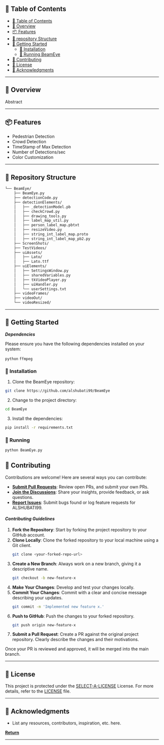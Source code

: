 ## 📖 Table of Contents
- [📖 Table of Contents](#-table-of-contents)
- [📍 Overview](#-overview)
- [📦 Features](#-features)
- [📂 repository Structure](#-repository-structure)
- [🚀 Getting Started](#-getting-started)
    - [🔧 Installation](#-installation)
    - [🤖 Running BeamEye](#-running)
- [🤝 Contributing](#-contributing)
- [📄 License](#-license)
- [👏 Acknowledgments](#-acknowledgments)

---


## 📍 Overview

Abstract

---

## 📦 Features

- Pedestrian Detection
- Crowd Detection
- TimeStamp of Max Detection
- Number of Detections/sec
- Color Customization
  

---


## 📂 Repository Structure

```sh
└── BeamEye/
    ├── BeamEye.py
    ├── detectionCode.py
    ├── detectionElements/
    │   ├── _detectionModel.pb
    │   ├── checkCrowd.py
    │   ├── drawing_tools.py
    │   ├── label_map_util.py
    │   ├── person_label_map.pbtxt
    │   ├── resizeVideo.py
    │   ├── string_int_label_map.proto
    │   ├── string_int_label_map_pb2.py
    ├── ScreenShots/
    ├── TestVideos/
    ├── uiAssets/
    │   ├── Lato/
    │   ├── Lato.ttf
    ├── uiElements/
    │   ├── SettingsWindow.py
    │   ├── sharedVariables.py
    │   ├── tkVideoPlayer.py
    │   ├── uiHandler.py
    │   └── userSettings.txt
    ├── videoFrames/
    ├── videoOut/
    └── videoResized/

```

---


## 🚀 Getting Started

***Dependencies***

Please ensure you have the following dependencies installed on your system:

`python`
`ffmpeg`

### 🔧 Installation

1. Clone the BeamEye repository:
```sh
git clone https://github.com/alshubati99/BeamEye
```

2. Change to the project directory:
```sh
cd BeamEye
```

3. Install the dependencies:
```sh
pip install -r requirements.txt
```

### 🤖 Running

```sh
python BeamEye.py
```



## 🤝 Contributing

Contributions are welcome! Here are several ways you can contribute:

- **[Submit Pull Requests](https://github.com/alshubati99/BeamEye/blob/main/CONTRIBUTING.md)**: Review open PRs, and submit your own PRs.
- **[Join the Discussions](https://github.com/alshubati99/BeamEye/discussions)**: Share your insights, provide feedback, or ask questions.
- **[Report Issues](https://github.com/alshubati99/BeamEye/issues)**: Submit bugs found or log feature requests for ALSHUBATI99.

#### *Contributing Guidelines*



1. **Fork the Repository**: Start by forking the project repository to your GitHub account.
2. **Clone Locally**: Clone the forked repository to your local machine using a Git client.
   ```sh
   git clone <your-forked-repo-url>
   ```
3. **Create a New Branch**: Always work on a new branch, giving it a descriptive name.
   ```sh
   git checkout -b new-feature-x
   ```
4. **Make Your Changes**: Develop and test your changes locally.
5. **Commit Your Changes**: Commit with a clear and concise message describing your updates.
   ```sh
   git commit -m 'Implemented new feature x.'
   ```
6. **Push to GitHub**: Push the changes to your forked repository.
   ```sh
   git push origin new-feature-x
   ```
7. **Submit a Pull Request**: Create a PR against the original project repository. Clearly describe the changes and their motivations.

Once your PR is reviewed and approved, it will be merged into the main branch.


---

## 📄 License


This project is protected under the [SELECT-A-LICENSE](https://choosealicense.com/licenses) License. For more details, refer to the [LICENSE](https://choosealicense.com/licenses/) file.

---

## 👏 Acknowledgments

- List any resources, contributors, inspiration, etc. here.

[**Return**](#Top)

---

